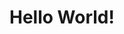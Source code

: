 <!DOCTYPE html>
<html lang="en">
  <head></head>
  <body></body>
</html>
<head>
  <title>Ivy Njoki-Web-page</title>
</head>
<body>
  <h1>Hello World!</h1>
</body>
<head>
  <link rel="stylesheet" href="style.css" />
  <title>Ivy Njoki-web-page</title>
</head>


